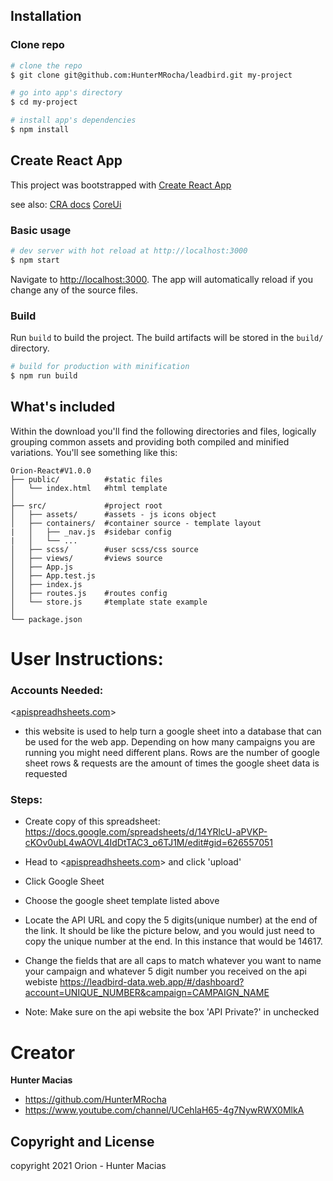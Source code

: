 ## Installation

### Clone repo

``` bash
# clone the repo
$ git clone git@github.com:HunterMRocha/leadbird.git my-project

# go into app's directory
$ cd my-project

# install app's dependencies
$ npm install
```


## Create React App
This project was bootstrapped with [Create React App](https://github.com/facebook/create-react-app)

see also:
[CRA docs](https://create-react-app.dev/docs/getting-started)
[CoreUi](https://coreui.io/pro/react/)

### Basic usage

``` bash
# dev server with hot reload at http://localhost:3000
$ npm start
```

Navigate to [http://localhost:3000](http://localhost:3000). The app will automatically reload if you change any of the source files.

### Build

Run `build` to build the project. The build artifacts will be stored in the `build/` directory.

```bash
# build for production with minification
$ npm run build
```

## What's included

Within the download you'll find the following directories and files, logically grouping common assets and providing both compiled and minified variations. You'll see something like this:

```
Orion-React#V1.0.0
├── public/          #static files
│   └── index.html   #html template
│
├── src/             #project root
│   ├── assets/      #assets - js icons object
│   ├── containers/  #container source - template layout
|   │   ├── _nav.js  #sidebar config
|   │   └── ...      
│   ├── scss/        #user scss/css source
│   ├── views/       #views source
│   ├── App.js
│   ├── App.test.js
│   ├── index.js
│   ├── routes.js    #routes config
│   └── store.js     #template state example 
│
└── package.json
```

# User Instructions:


### Accounts Needed: 
<[apispreadhsheets.com](https://apispreadsheets.com/)>

* this website is used to help turn a google sheet into a database that can be used for the web app. Depending on how many campaigns you are running you might need different plans. Rows are the number of google sheet rows & requests are the amount of times the google sheet data is requested

### Steps: 
* Create copy of this spreadsheet: 
<https://docs.google.com/spreadsheets/d/14YRlcU-aPVKP-cKOv0ubL4wAOVL4IdDtTAC3_o6TJ1M/edit#gid=626557051>

* Head to <[apispreadhsheets.com](https://apispreadsheets.com/)> and click 'upload'
* Click Google Sheet
* Choose the google sheet template listed above 
* Locate the API URL and copy the 5 digits(unique number) at the end of the link. It should be like the picture below, and you would just need to copy the unique number at the end. In this instance that would be 14617.
* Change the fields that are all caps to match whatever you want to name your campaign and whatever 5 digit number you received on the api webiste
https://leadbird-data.web.app/#/dashboard?account=UNIQUE_NUMBER&campaign=CAMPAIGN_NAME
* Note: Make sure on the api website the box 'API Private?' in unchecked



# Creator
**Hunter Macias**
* <https://github.com/HunterMRocha>
* <https://www.youtube.com/channel/UCehlaH65-4g7NywRWX0MlkA>



## Copyright and License

copyright 2021 Orion - Hunter Macias   
